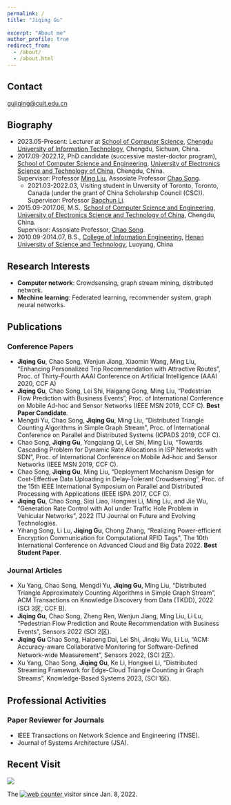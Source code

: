 ```yaml
---
permalink: /
title: "Jiqing Gu"
  
excerpt: "About me"
author_profile: true
redirect_from: 
  - /about/
  - /about.html
---
```



## Contact
gujiqing@cuit.edu.cn

## Biography
- 2023.05-Present: Lecturer at [School of Computer Science](https://jsjxy.cuit.edu.cn/), [Chengdu University of Information Technology](https://www.cuit.edu.cn/), Chengdu, Sichuan, China.
- 2017.09-2022.12, PhD candidate (successive master-doctor program), [School of Computer Science and Engineering](https://www.scse.uestc.edu.cn/), [University of Electronics Science and Technology of China](https://www.uestc.edu.cn/), Chengdu, China.    
Supervisor: Professor [Ming Liu](https://scholar.google.com/citations?user=kpZq6QwAAAAJ&hl=zh-CN), Assosiate Professor [Chao Song](https://yjsjy.uestc.edu.cn/gmis/jcsjgl/dsfc/dsgrjj/11695?yxsh=08).
    - 2021.03-2022.03, Visiting student in Unversity of Toronto, Toronto, Canada (under the grant of China Scholarship Council (CSC)). Supervisor: Professor [Baochun Li](https://iqua.ece.toronto.edu/bli/).
- 2015.09-2017.06, M.S., [School of Computer Science and Engineering](https://www.scse.uestc.edu.cn/), [University of Electronics Science and Technology of China](https://www.uestc.edu.cn/), Chengdu, China.  
Supervisor: Assosiate Professor, [Chao Song](https://yjsjy.uestc.edu.cn/gmis/jcsjgl/dsfc/dsgrjj/11695?yxsh=08).
- 2010.09-2014.07, B.S., [College of Information Engineering](https://dx.haust.edu.cn/), [Henan University of Science and Technology](https://www.haust.edu.cn/), Luoyang, China

## Research Interests
- __Computer network__: Crowdsensing, graph stream mining, distributed network.  
- __Mechine learning__: Federated learning, recommender system, graph neural networks.

## Publications
### Conference Papers
- __Jiqing Gu__, Chao Song, Wenjun Jiang, Xiaomin Wang, Ming Liu, “Enhancing Personalized Trip Recommendation with Attractive Routes”, Proc. of Thirty-Fourth AAAI Conference on Artificial Intelligence (AAAI 2020, CCF A)
- __Jiqing Gu__, Chao Song, Lei Shi, Haigang Gong, Ming Liu, “Pedestrian Flow Prediction with Business Events”, Proc. of International Conference on Mobile Ad-hoc and Sensor Networks (IEEE MSN 2019, CCF C). __Best Paper Candidate__. 
- Mengdi Yu, Chao Song, __Jiqing Gu__, Ming Liu, “Distributed Triangle Counting Algorithms in Simple Graph Stream”, Proc. of International Conference on Parallel and Distributed Systems (ICPADS 2019, CCF C).
- Chao Song, __Jiqing Gu__, Yongqiang Qi, Lei Shi, Ming Liu, “Towards Cascading Problem for Dynamic Rate Allocations in ISP Networks with SDN”, Proc. of International Conference on Mobile Ad-hoc and Sensor Networks (IEEE MSN 2019, CCF C).
- Chao Song, __Jiqing Gu__, Ming Liu, “Deployment Mechanism Design for Cost-Effective Data Uploading in Delay-Tolerant Crowdsensing”, Proc. of the 15th IEEE International Symposium on Parallel and Distributed Processing with Applications (IEEE ISPA 2017, CCF C).
- __Jiqing Gu__, Chao Song, Siqi Liao, Hongwei Li, Ming Liu, and Jie Wu, “Generation Rate Control with AoI under Traffic Hole Problem in Vehicular Networks", 2022 ITU Journal on Future and Evolving Technologies.
- Yihang Song, Li Lu, __Jiqing Gu__, Chong Zhang, “Realizing Power-efficient Encryption Communication for Computational RFID Tags", The 10th International Conference on Advanced Cloud and Big Data 2022. __Best Student Paper__.
### Journal Articles
- Xu Yang, Chao Song, Mengdi Yu, __Jiqing Gu__, Ming Liu, “Distributed Triangle Approximately Counting Algorithms in Simple Graph Stream”, ACM Transactions on Knowledge Discovery from Data (TKDD), 2022 (SCI 3区, CCF B).
- __Jiqing Gu__, Chao Song, Zheng Ren, Wenjun Jiang, Ming Liu, Li Lu, “Pedestrian Flow Prediction and Route Recommendation with Business Events", Sensors 2022 (SCI 2区).
- __Jiqing Gu__ Chao Song, Haipeng Dai, Lei Shi, Jinqiu Wu, Li Lu, “ACM: Accuracy-aware Collaborative Monitoring for Software-Defined Network-wide Measurement”, Sensors 2022, (SCI 2区).
-  Xu Yang, Chao Song, __Jiqing Gu__, Ke Li, Hongwei Li, “Distributed Streaming Framework for Edge-Cloud Triangle Counting in Graph Streams”, Knowledge-Based Systems 2023, (SCI 1区).

## Professional Activities
### Paper Reviewer for Journals
- IEEE Transactions on Network Science and Engineering (TNSE).
- Journal of Systems Architecture (JSA).

## Recent Visit

<a href="https://clustrmaps.com/site/1bkry"  title="Visit tracker"><img src="//www.clustrmaps.com/map_v2.png?d=l61t64KeJ2qC20tHGRo80k4lF6CmUlmSQjl6gyDCHWc&cl=ffffff" /></a>
 <br>
<!-- hitwebcounter Code START -->
The <a href="https://www.hitwebcounter.com" target="_blank">
<img src="https://hitwebcounter.com/counter/counter.php?page=7923477&style=0006&nbdigits=5&type=page&initCount=0" title="Free Counter" Alt="web counter"   border="0" /> </a> visitor since Jan. 8, 2022. 
